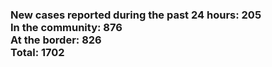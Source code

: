 ### New cases reported during the past 24 hours: 205<br/>In the community: 876<br/>At the border: 826<br/>Total: 1702